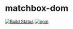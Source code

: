 matchbox-dom  
============

[![Build Status](https://travis-ci.org/matchboxjs/matchbox-dom.svg)](https://travis-ci.org/matchboxjs/matchbox-dom)
[![npm](https://img.shields.io/npm/v/matchbox-dom.svg)](https://www.npmjs.com/package/matchbox-dom)
